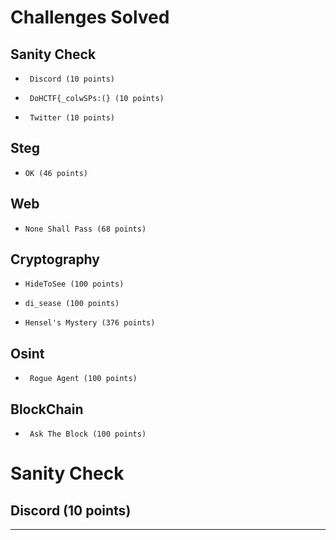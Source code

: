 # Challenges Solved
## Sanity Check
-      Discord (10 points)
-      DoHCTF{_colwSPs:(} (10 points)
-      Twitter (10 points)

## Steg
-     OK (46 points)


## Web
-     None Shall Pass (68 points)


## Cryptography
-     HideToSee (100 points)
-     di_sease (100 points)
-     Hensel's Mystery (376 points)


## Osint
-      Rogue Agent (100 points)


## BlockChain
-      Ask The Block (100 points)



# Sanity Check

## Discord (10 points)
<hr>

















